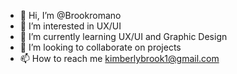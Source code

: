 - 👋 Hi, I’m @Brookromano
- 👀 I’m interested in UX/UI
- 🌱 I’m currently learning UX/UI and Graphic Design
- 💞️ I’m looking to collaborate on projects
- 📫 How to reach me kimberlybrook1@gmail.com

<!---
Brookromano/Brookromano is a ✨ special ✨ repository because its `README.md` (this file) appears on your GitHub profile.
You can click the Preview link to take a look at your changes.
--->
